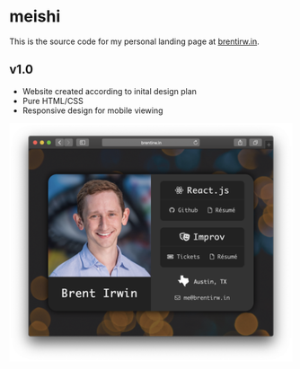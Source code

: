 # meishi

This is the source code for my personal landing page at [brentirw.in](http://brentirw.in).

## v1.0

- Website created according to inital design plan
- Pure HTML/CSS
- Responsive design for mobile viewing

![screenshot](/img/screenshot-v1-0.png)
